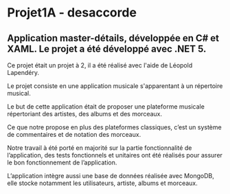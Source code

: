 # Projet1A - desaccorde

## Application master-détails, développée en C# et XAML. Le projet a été développé avec .NET 5.

Ce projet était un projet à 2, il a été réalisé avec l'aide de Léopold Lapendéry.

Le projet consiste en une application musicale s'apparentant à un répertoire musical. 

Le but de cette application était de proposer une plateforme musicale répertoriant des artistes, des albums et des morceaux.  

Ce que notre propose en plus des plateformes classiques, c’est un système de commentaires et de notation des morceaux.  

Notre travail à été porté en majorité sur la partie fonctionnalité de l’application, des tests fonctionnels et unitaires ont été réalisés pour assurer le bon fonctionnement de l’application.  

L’application intègre aussi une base de données réalisée avec MongoDB, elle stocke notamment les utilisateurs, artiste, albums et morceaux.
